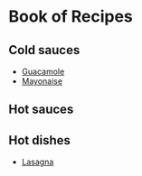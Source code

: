 # Book of Recipes

## Cold sauces
* [Guacamole](guacamole.md)
* [Mayonaise](mayo.md)

## Hot sauces

## Hot dishes
* [Lasagna](lasagna.md)
